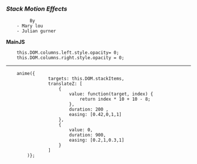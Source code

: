 ### _Stack Motion Effects_ 
             By   
        - Mary lou
        - Julian gurner
       
**MainJS**

   	    this.DOM.columns.left.style.opacity= 0;
   		this.DOM.columns.right.style.opacity = 0;
   		

----------


        anime({
        			targets: this.DOM.stackItems,
        			translateZ: [
        				{ 
        					value: function(target, index) {
        						return index * 10 + 10 - 8;
        					},
        					duration: 200 ,
        					easing: [0.42,0,1,1]
        				},
        				{ 
        					value: 0,
        					duration: 900,
        					easing: [0.2,1,0.3,1]
        				}
        			]
        	)};		